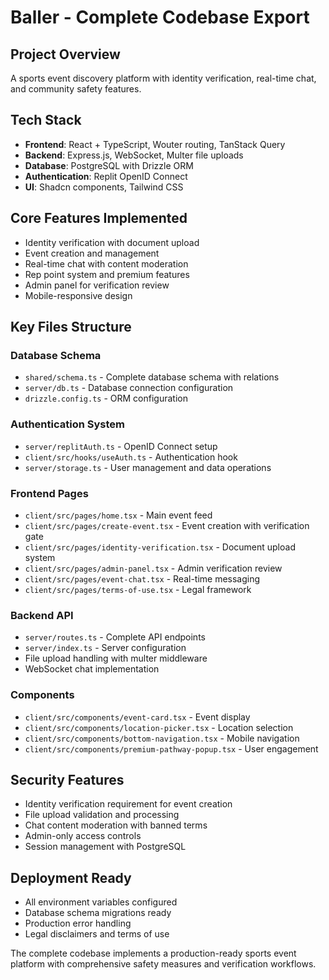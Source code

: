 # Baller - Complete Codebase Export

## Project Overview
A sports event discovery platform with identity verification, real-time chat, and community safety features.

## Tech Stack
- **Frontend**: React + TypeScript, Wouter routing, TanStack Query
- **Backend**: Express.js, WebSocket, Multer file uploads
- **Database**: PostgreSQL with Drizzle ORM
- **Authentication**: Replit OpenID Connect
- **UI**: Shadcn components, Tailwind CSS

## Core Features Implemented
- Identity verification with document upload
- Event creation and management
- Real-time chat with content moderation
- Rep point system and premium features
- Admin panel for verification review
- Mobile-responsive design

## Key Files Structure

### Database Schema
- `shared/schema.ts` - Complete database schema with relations
- `server/db.ts` - Database connection configuration
- `drizzle.config.ts` - ORM configuration

### Authentication System
- `server/replitAuth.ts` - OpenID Connect setup
- `client/src/hooks/useAuth.ts` - Authentication hook
- `server/storage.ts` - User management and data operations

### Frontend Pages
- `client/src/pages/home.tsx` - Main event feed
- `client/src/pages/create-event.tsx` - Event creation with verification gate
- `client/src/pages/identity-verification.tsx` - Document upload system
- `client/src/pages/admin-panel.tsx` - Admin verification review
- `client/src/pages/event-chat.tsx` - Real-time messaging
- `client/src/pages/terms-of-use.tsx` - Legal framework

### Backend API
- `server/routes.ts` - Complete API endpoints
- `server/index.ts` - Server configuration
- File upload handling with multer middleware
- WebSocket chat implementation

### Components
- `client/src/components/event-card.tsx` - Event display
- `client/src/components/location-picker.tsx` - Location selection
- `client/src/components/bottom-navigation.tsx` - Mobile navigation
- `client/src/components/premium-pathway-popup.tsx` - User engagement

## Security Features
- Identity verification requirement for event creation
- File upload validation and processing
- Chat content moderation with banned terms
- Admin-only access controls
- Session management with PostgreSQL

## Deployment Ready
- All environment variables configured
- Database schema migrations ready
- Production error handling
- Legal disclaimers and terms of use

The complete codebase implements a production-ready sports event platform with comprehensive safety measures and verification workflows.